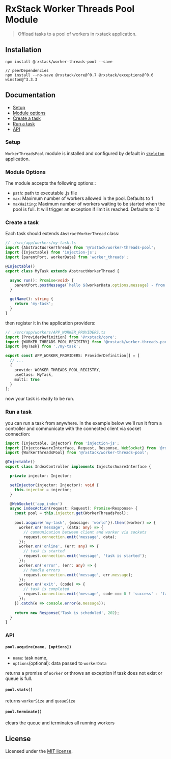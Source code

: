 # RxStack Worker Threads Pool Module

> Offload tasks to a pool of workers in rxstack application.

## Installation

```
npm install @rxstack/worker-threads-pool --save

// peerDependencies
npm install --no-save @rxstack/core@^0.7 @rxstack/exceptions@^0.6 winston@^3.3.3
```

## Documentation

* [Setup](#setup)
* [Module options](#module-options)
* [Create a task](#task-create)
* [Run a task](#task-run)
* [API](#api)

### <a name="setup"></a>  Setup
`WorkerThreadsPool` module is installed and configured by default in [`skeleton`](https://github.com/rxstack/skeleton) application.

### <a name="module-options"></a>  Module Options
The module accepts the following options::
- `path`: path to executable .js file
- `max`: Maximum number of workers allowed in the pool. Defaults to 1
- `maxWaiting`: Maximum number of workers waiting to be started when the pool is full. 
   It will trigger an exception if limit is reached. Defaults to 10
   
### <a name="task-create"></a>  Create a task
Each task should extends `AbstractWorkerThread` class:

```typescript
// ./src/app/workers/my-task.ts
import {AbstractWorkerThread} from '@rxstack/worker-threads-pool';
import {Injectable} from 'injection-js';
import {parentPort, workerData} from 'worker_threads';

@Injectable()
export class MyTask extends AbstractWorkerThread {

  async run(): Promise<void> {
    parentPort.postMessage(`hello ${workerData.options.message} - from worker`);
  }

  getName(): string {
    return 'my-task';
  }
}
```

then register it in the application providers:

```typescript
// ./src/app/workers/APP_WORKER_PROVIDERS.ts
import {ProviderDefinition} from '@rxstack/core';
import {WORKER_THREADS_POOL_REGISTRY} from '@rxstack/worker-threads-pool';
import {MyTask} from './my-task';

export const APP_WORKER_PROVIDERS: ProviderDefinition[] = [
  // ...
  {
    provide: WORKER_THREADS_POOL_REGISTRY,
    useClass: MyTask,
    multi: true
  }
];
```

now your task is ready to be run.

### <a name="task-run"></a>  Run a task
you can run a task from anywhere. In the example below we'll run it from a controller 
and communicate with the connected client via socket connection:

```typescript
import {Injectable, Injector} from 'injection-js';
import {InjectorAwareInterface, Request, Response, WebSocket} from '@rxstack/core';
import {WorkerThreadsPool} from '@rxstack/worker-threads-pool';

@Injectable()
export class IndexController implements InjectorAwareInterface {

  private injector: Injector;

  setInjector(injector: Injector): void {
    this.injector = injector;
  }

  @WebSocket('app_index')
  async indexAction(request: Request): Promise<Response> {
    const pool = this.injector.get(WorkerThreadsPool);
    
    pool.acquire('my-task', {massage: 'world'}).then((worker) => {
      worker.on('message', (data: any) => {
        // communication between client and worker via sockets
        request.connection.emit('message', data);
      });
      worker.on('online', (err: any) => {
        // task is started
        request.connection.emit('message', 'task is started');
      });
      worker.on('error', (err: any) => {
        // handle errors
        request.connection.emit('message', err.message);
      });
      worker.on('exit', (code) => {
        // task is completed
        request.connection.emit('message', code === 0 ? 'success' : 'fail');
      });
    }).catch(e => console.error(e.message));
    
    return new Response('Task is scheduled', 202);
  }
}
```

### <a name="api"></a>  API

#### `pool.acquire(name, [options])`

- `name`: task name, 
- `options`(optional): data passed to `workerData`
    
returns a promise of `Worker` or throws an exception if task does not exist or queue is full.
    
#### `pool.stats()`

returns `workerSize` and `queueSize`

#### `pool.terminate()`
 
clears the queue and terminates all running workers

## License

Licensed under the [MIT license](LICENSE).
